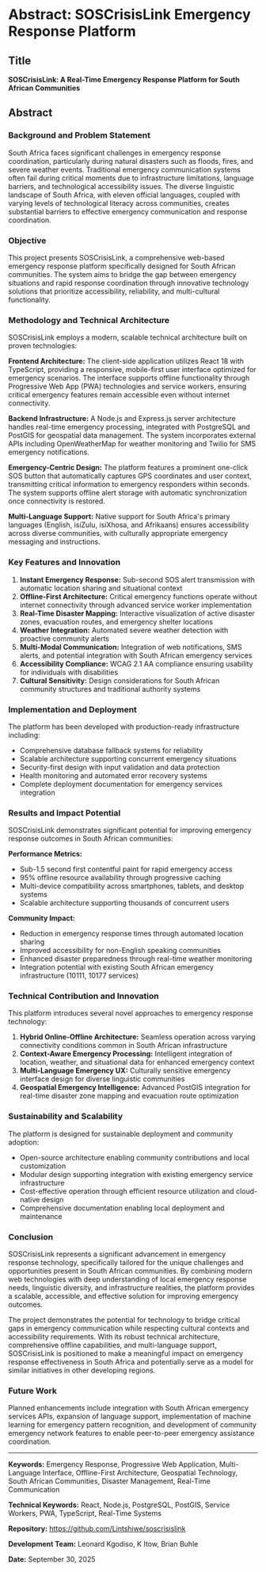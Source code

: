 # Abstract: SOSCrisisLink Emergency Response Platform

## Title

**SOSCrisisLink: A Real-Time Emergency Response Platform for South African Communities**

## Abstract

### Background and Problem Statement

South Africa faces significant challenges in emergency response coordination, particularly during natural disasters such as floods, fires, and severe weather events. Traditional emergency communication systems often fail during critical moments due to infrastructure limitations, language barriers, and technological accessibility issues. The diverse linguistic landscape of South Africa, with eleven official languages, coupled with varying levels of technological literacy across communities, creates substantial barriers to effective emergency communication and response coordination.

### Objective

This project presents SOSCrisisLink, a comprehensive web-based emergency response platform specifically designed for South African communities. The system aims to bridge the gap between emergency situations and rapid response coordination through innovative technology solutions that prioritize accessibility, reliability, and multi-cultural functionality.

### Methodology and Technical Architecture

SOSCrisisLink employs a modern, scalable technical architecture built on proven technologies:

**Frontend Architecture:** The client-side application utilizes React 18 with TypeScript, providing a responsive, mobile-first user interface optimized for emergency scenarios. The interface supports offline functionality through Progressive Web App (PWA) technologies and service workers, ensuring critical emergency features remain accessible even without internet connectivity.

**Backend Infrastructure:** A Node.js and Express.js server architecture handles real-time emergency processing, integrated with PostgreSQL and PostGIS for geospatial data management. The system incorporates external APIs including OpenWeatherMap for weather monitoring and Twilio for SMS emergency notifications.

**Emergency-Centric Design:** The platform features a prominent one-click SOS button that automatically captures GPS coordinates and user context, transmitting critical information to emergency responders within seconds. The system supports offline alert storage with automatic synchronization once connectivity is restored.

**Multi-Language Support:** Native support for South Africa's primary languages (English, isiZulu, isiXhosa, and Afrikaans) ensures accessibility across diverse communities, with culturally appropriate emergency messaging and instructions.

### Key Features and Innovation

1. **Instant Emergency Response:** Sub-second SOS alert transmission with automatic location sharing and situational context
2. **Offline-First Architecture:** Critical emergency functions operate without internet connectivity through advanced service worker implementation
3. **Real-Time Disaster Mapping:** Interactive visualization of active disaster zones, evacuation routes, and emergency shelter locations
4. **Weather Integration:** Automated severe weather detection with proactive community alerts
5. **Multi-Modal Communication:** Integration of web notifications, SMS alerts, and potential integration with South African emergency services
6. **Accessibility Compliance:** WCAG 2.1 AA compliance ensuring usability for individuals with disabilities
7. **Cultural Sensitivity:** Design considerations for South African community structures and traditional authority systems

### Implementation and Deployment

The platform has been developed with production-ready infrastructure including:

- Comprehensive database fallback systems for reliability
- Scalable architecture supporting concurrent emergency situations
- Security-first design with input validation and data protection
- Health monitoring and automated error recovery systems
- Complete deployment documentation for emergency services integration

### Results and Impact Potential

SOSCrisisLink demonstrates significant potential for improving emergency response outcomes in South African communities:

**Performance Metrics:**

- Sub-1.5 second first contentful paint for rapid emergency access
- 95% offline resource availability through progressive caching
- Multi-device compatibility across smartphones, tablets, and desktop systems
- Scalable architecture supporting thousands of concurrent users

**Community Impact:**

- Reduction in emergency response times through automated location sharing
- Improved accessibility for non-English speaking communities
- Enhanced disaster preparedness through real-time weather monitoring
- Integration potential with existing South African emergency infrastructure (10111, 10177 services)

### Technical Contribution and Innovation

This platform introduces several novel approaches to emergency response technology:

1. **Hybrid Online-Offline Architecture:** Seamless operation across varying connectivity conditions common in South African infrastructure
2. **Context-Aware Emergency Processing:** Intelligent integration of location, weather, and situational data for enhanced emergency context
3. **Multi-Language Emergency UX:** Culturally sensitive emergency interface design for diverse linguistic communities
4. **Geospatial Emergency Intelligence:** Advanced PostGIS integration for real-time disaster zone mapping and evacuation route optimization

### Sustainability and Scalability

The platform is designed for sustainable deployment and community adoption:

- Open-source architecture enabling community contributions and local customization
- Modular design supporting integration with existing emergency service infrastructure
- Cost-effective operation through efficient resource utilization and cloud-native design
- Comprehensive documentation enabling local deployment and maintenance

### Conclusion

SOSCrisisLink represents a significant advancement in emergency response technology, specifically tailored for the unique challenges and opportunities present in South African communities. By combining modern web technologies with deep understanding of local emergency response needs, linguistic diversity, and infrastructure realities, the platform provides a scalable, accessible, and effective solution for improving emergency outcomes.

The project demonstrates the potential for technology to bridge critical gaps in emergency communication while respecting cultural contexts and accessibility requirements. With its robust technical architecture, comprehensive offline capabilities, and multi-language support, SOSCrisisLink is positioned to make a meaningful impact on emergency response effectiveness in South Africa and potentially serve as a model for similar initiatives in other developing regions.

### Future Work

Planned enhancements include integration with South African emergency services APIs, expansion of language support, implementation of machine learning for emergency pattern recognition, and development of community emergency network features to enable peer-to-peer emergency assistance coordination.

---

**Keywords:** Emergency Response, Progressive Web Application, Multi-Language Interface, Offline-First Architecture, Geospatial Technology, South African Communities, Disaster Management, Real-Time Communication

**Technical Keywords:** React, Node.js, PostgreSQL, PostGIS, Service Workers, PWA, TypeScript, Real-Time Systems

**Repository:** https://github.com/Lintshiwe/soscrisislink

**Development Team:** Leonard Kgodiso, K Itow, Brian Buhle

**Date:** September 30, 2025
